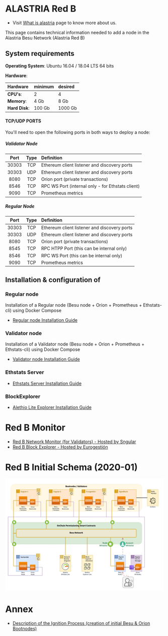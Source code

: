 # ALASTRIA Red B

- Visit [What is alastria](https://alastria.io/en/) page to know more about us.

This page contains technical information needed to add a node in the Alastria Besu Network (Alastria Red B)

## System requirements

**Operating System**: Ubuntu 16.04 / 18.04 LTS 64 bits

**Hardware**:

| Hardware       | minimum | desired |
| :------------- | :------ | :------ |
| **CPU's**:     | 2       | 4       |
| **Memory**:    | 4 Gb    | 8 Gb    |
| **Hard Disk**: | 100 Gb  | 1000 Gb |

#### TCP/UDP PORTS

You'll need to open the following ports in both ways to deploy a node:

##### Validator Node

| Port  | Type | Definition                                        |
| :---: | :--: | :------------------------------------------------ |
| 30303 | TCP  | Ethereum client listener and discovery ports      |
| 30303 | UDP  | Ethereum client listener and discovery ports      |
| 8080  | TCP  | Orion port (private transactions)                 |
| 8546  | TCP  | RPC WS Port (internal only - for Ethstats client) |
| 9090  | TCP  | Prometheus metrics                                |

##### Regular Node

| Port  | Type | Definition                                   |
| :---: | :--: | :------------------------------------------- |
| 30303 | TCP  | Ethereum client listener and discovery ports |
| 30303 | UDP  | Ethereum client listener and discovery ports |
| 8080  | TCP  | Orion port (private transactions)            |
| 8545  | TCP  | RPC HTPP Port (this can be internal only)    |
| 8546  | TCP  | RPC WS Port (this can be internal only)      |
| 9090  | TCP  | Prometheus metrics                           |

## Installation & configuration of

### Regular node

Installation of a Regular node (Besu node + Orion + Prometheus + Ethstats-cli) using Docker Compose

- [Regular node Installation Guide](docs/regular-node-compose.md)

### Validator node

Installation of a Validator node (Besu node + Orion + Prometheus + Ethstats-cli) using Docker Compose

- [Validator node Installation Guide](docs/validator-node-compose.md)

### Ethstats Server

- [Ethstats Server Installation Guide](docs/ethstats-installation.md)

### BlockExplorer

- [Alethio Lite Explorer Installation Guide](docs/blockexplorer-installation.md)

# Red B Monitor

- [Red B Network Monitor (for Validators) - Hosted by Sngular](http://52.48.45.179)
- [Red B Block Explorer - Hosted by Eurogestión](http://5.153.57.78)

# Red B Initial Schema (2020-01)

![Red B Initial Schema](./docs/AlastriaRedB.png)

# Annex

- [Description of the Ignition Process (creation of initial Besu & Orion Bootnodes)](docs/ignition-bootnodes.md)
